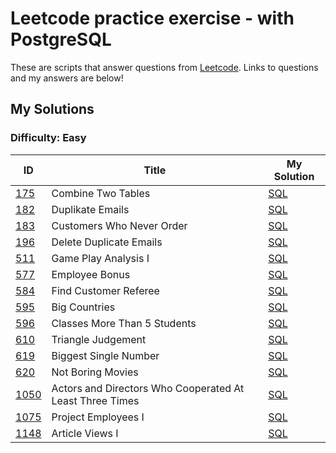 # Leetcode practice exercise - with PostgreSQL

These are scripts that answer questions from [Leetcode](https://leetcode.com/problemset/). Links to questions and my answers are below!

## My Solutions

### Difficulty: Easy

| ID | Title | My Solution |
| --- | --- | --- |
| [175](https://leetcode.com/problems/combine-two-tables/description/) |Combine Two Tables| [SQL](Easy/175_Combine_Two_Tables.sql)
| [182](https://leetcode.com/problems/duplicate-emails/) |Duplikate Emails | [SQL](Easy/182_Duplicate_Emails.sql)
| [183](https://leetcode.com/problems/customers-who-never-order/description/) |Customers Who Never Order| [SQL](Easy/183_Customers_Who_Never_Order.sql)
| [196](https://leetcode.com/problems/delete-duplicate-emails/description/) |Delete Duplicate Emails | [SQL](Easy/196_Delete_Duplicate_Emails.sql)
| [511](https://leetcode.com/problems/game-play-analysis-i/description/) | Game Play Analysis I | [SQL](Easy/511_Game_Play_Analysis_I.sql)
| [577](https://leetcode.com/problems/employee-bonus/) |Employee Bonus | [SQL](Easy/577_Employee_Bonus.sql)
| [584](https://leetcode.com/problems/find-customer-referee/description/) | Find Customer Referee| [SQL](Easy/584_Find_Customer_Referee.sql)
| [595](https://leetcode.com/problems/big-countries/description/) |Big Countries| [SQL](Easy/595_Big_Countries.sql)
| [596](https://leetcode.com/problems/classes-more-than-5-students/) |Classes More Than 5 Students| [SQL](Easy/596_Classes_More_Than_5_Students.sql)
| [610](https://leetcode.com/problems/triangle-judgement/description/) |Triangle Judgement| [SQL](Easy/)
| [619](https://leetcode.com/problems/biggest-single-number/description/) | Biggest Single Number| [SQL](Easy/619_Biggest_Single_Number.sql)
| [620](https://leetcode.com/problems/not-boring-movies/description/) |Not Boring Movies| [SQL](Easy/620_Not_Boring_Movies.sql)
| [1050](https://leetcode.com/problems/actors-and-directors-who-cooperated-at-least-three-times/description/) |Actors and Directors Who Cooperated At Least Three Times| [SQL](Easy/1050_Actors_and_Directors_Who_Cooperated_At_Least_Three_Times.sql)
| [1075](https://leetcode.com/problems/project-employees-i/) |Project Employees I| [SQL](Easy/1075_Project_Employees_I.sql)
| [1148](https://leetcode.com/problems/article-views-i/description/) |Article Views I| [SQL](Easy/1148_Article_Views_I.sql)









